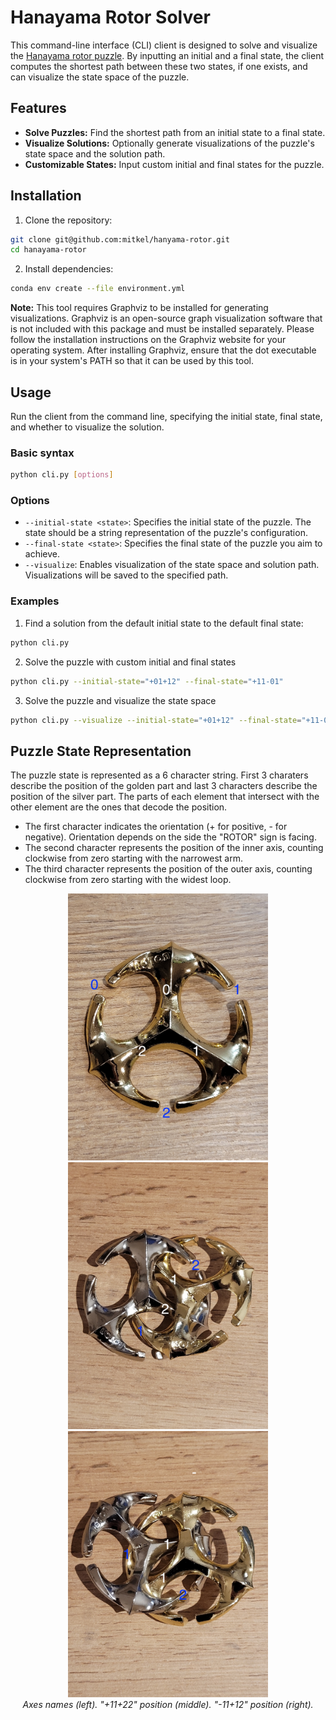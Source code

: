 # Hanayama Rotor Solver

This command-line interface (CLI) client is designed to solve and visualize the [Hanayama rotor puzzle](https://hanayama-toys.com/product/cast-rotor/).
By inputting an initial and a final state, the client computes the shortest path between these two states, if one exists, and can visualize the state space of the puzzle.

## Features
- **Solve Puzzles:** Find the shortest path from an initial state to a final state.
- **Visualize Solutions:** Optionally generate visualizations of the puzzle's state space and the solution path.
- **Customizable States:** Input custom initial and final states for the puzzle.

## Installation
1. Clone the repository:
```bash
git clone git@github.com:mitkel/hanyama-rotor.git
cd hanayama-rotor
```
2. Install dependencies:
```bash
conda env create --file environment.yml
```

**Note:** This tool requires Graphviz to be installed for generating visualizations.
Graphviz is an open-source graph visualization software that is not included with this package and must be installed separately.
Please follow the installation instructions on the Graphviz website for your operating system.
After installing Graphviz, ensure that the dot executable is in your system's PATH so that it can be used by this tool.

## Usage
Run the client from the command line, specifying the initial state, final state, and whether to visualize the solution.

### Basic syntax
```bash
python cli.py [options]
```

### Options
- `--initial-state <state>`: Specifies the initial state of the puzzle. The state should be a string representation of the puzzle's configuration.
- `--final-state <state>`: Specifies the final state of the puzzle you aim to achieve.
- `--visualize`: Enables visualization of the state space and solution path. Visualizations will be saved to the specified path.

### Examples
1. Find a solution from the default initial state to the default final state:
```bash
python cli.py
```
2. Solve the puzzle with custom initial and final states
```bash
python cli.py --initial-state="+01+12" --final-state="+11-01"
```
3. Solve the puzzle and visualize the state space
```bash
python cli.py --visualize --initial-state="+01+12" --final-state="+11-01"
```

## Puzzle State Representation
The puzzle state is represented as a 6 character string.
First 3 charaters describe the position of the golden part and last 3 characters describe the position of the silver part.
The parts of each element that intersect with the other element are the ones that decode the position.

- The first character indicates the orientation (+ for positive, - for negative). Orientation depends on the side the "ROTOR" sign is facing.
- The second character represents the position of the inner axis, counting clockwise from zero starting with the narrowest arm.
- The third character represents the position of the outer axis, counting clockwise from zero starting with the widest loop.

<p align="center">
  <img src="res/gold-element-positions.jpeg" width="320"/>
  <img src="res/puzzle-pos-pos-position.jpeg" width="320"/>
  <img src="res/puzzle-neg-pos-position.jpeg" width="320"/>
  <br>
  <em>Axes names (left).</em>
  <em>"+11+22" position (middle).</em>
  <em>"-11+12" position (right).</em>
</p>


